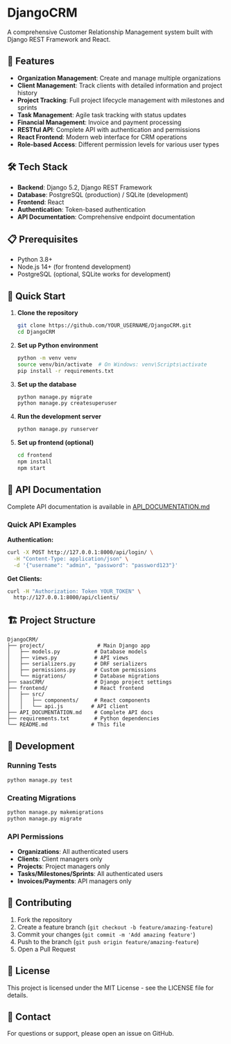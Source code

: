 # DjangoCRM

A comprehensive Customer Relationship Management system built with Django REST Framework and React.

## 🚀 Features

- **Organization Management**: Create and manage multiple organizations
- **Client Management**: Track clients with detailed information and project history
- **Project Tracking**: Full project lifecycle management with milestones and sprints
- **Task Management**: Agile task tracking with status updates
- **Financial Management**: Invoice and payment processing
- **RESTful API**: Complete API with authentication and permissions
- **React Frontend**: Modern web interface for CRM operations
- **Role-based Access**: Different permission levels for various user types

## 🛠️ Tech Stack

- **Backend**: Django 5.2, Django REST Framework
- **Database**: PostgreSQL (production) / SQLite (development)
- **Frontend**: React
- **Authentication**: Token-based authentication
- **API Documentation**: Comprehensive endpoint documentation

## 📋 Prerequisites

- Python 3.8+
- Node.js 14+ (for frontend development)
- PostgreSQL (optional, SQLite works for development)

## 🚀 Quick Start

1. **Clone the repository**
   ```bash
   git clone https://github.com/YOUR_USERNAME/DjangoCRM.git
   cd DjangoCRM
   ```

2. **Set up Python environment**
   ```bash
   python -m venv venv
   source venv/bin/activate  # On Windows: venv\Scripts\activate
   pip install -r requirements.txt
   ```

3. **Set up the database**
   ```bash
   python manage.py migrate
   python manage.py createsuperuser
   ```

4. **Run the development server**
   ```bash
   python manage.py runserver
   ```

5. **Set up frontend (optional)**
   ```bash
   cd frontend
   npm install
   npm start
   ```

## 📖 API Documentation

Complete API documentation is available in [API_DOCUMENTATION.md](API_DOCUMENTATION.md)

### Quick API Examples

**Authentication:**
```bash
curl -X POST http://127.0.0.1:8000/api/login/ \
  -H "Content-Type: application/json" \
  -d '{"username": "admin", "password": "password123"}'
```

**Get Clients:**
```bash
curl -H "Authorization: Token YOUR_TOKEN" \
  http://127.0.0.1:8000/api/clients/
```

## 🏗️ Project Structure

```
DjangoCRM/
├── project/                 # Main Django app
│   ├── models.py           # Database models
│   ├── views.py            # API views
│   ├── serializers.py      # DRF serializers
│   ├── permissions.py      # Custom permissions
│   └── migrations/         # Database migrations
├── saasCRM/                # Django project settings
├── frontend/               # React frontend
│   ├── src/
│   │   ├── components/     # React components
│   │   └── api.js         # API client
├── API_DOCUMENTATION.md    # Complete API docs
├── requirements.txt        # Python dependencies
└── README.md              # This file
```

## 🔧 Development

### Running Tests
```bash
python manage.py test
```

### Creating Migrations
```bash
python manage.py makemigrations
python manage.py migrate
```

### API Permissions

- **Organizations**: All authenticated users
- **Clients**: Client managers only
- **Projects**: Project managers only
- **Tasks/Milestones/Sprints**: All authenticated users
- **Invoices/Payments**: API managers only

## 🤝 Contributing

1. Fork the repository
2. Create a feature branch (`git checkout -b feature/amazing-feature`)
3. Commit your changes (`git commit -m 'Add amazing feature'`)
4. Push to the branch (`git push origin feature/amazing-feature`)
5. Open a Pull Request

## 📝 License

This project is licensed under the MIT License - see the LICENSE file for details.

## 📧 Contact

For questions or support, please open an issue on GitHub.